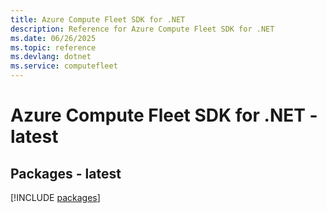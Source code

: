 ```yaml
---
title: Azure Compute Fleet SDK for .NET
description: Reference for Azure Compute Fleet SDK for .NET
ms.date: 06/26/2025
ms.topic: reference
ms.devlang: dotnet
ms.service: computefleet
---
```

# Azure Compute Fleet SDK for .NET - latest
## Packages - latest
[!INCLUDE [packages](compute-fleet-index.md)]